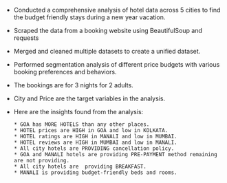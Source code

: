* Conducted a comprehensive analysis of hotel data across 5 cities to find the budget friendly stays during a new year vacation.
* Scraped the data from a booking website using BeautifulSoup and requests
* Merged and cleaned multiple datasets to create a unified dataset.
* Performed segmentation analysis of different price budgets with various booking preferences and behaviors.
* The bookings are for 3 nights for 2 adults.
* City and Price are the target variables in the analysis.


* Here are the insights found from the analysis:

      * GOA has MORE HOTELS than any other places.
      * HOTEL prices are HIGH in GOA and low in KOLKATA.
      * HOTEL ratings are HIGH in MANALI and low in MUMBAI.
      * HOTEL reviews are HIGH in MUMBAI and low in MANALI.
      * All city hotels are PROVIDING cancellation policy.
      * GOA and MANALI hotels are providing PRE-PAYMENT method remaining are not providing.
      * All city hotels are  providing BREAKFAST.
      * MANALI is providing budget-friendly beds and rooms.

